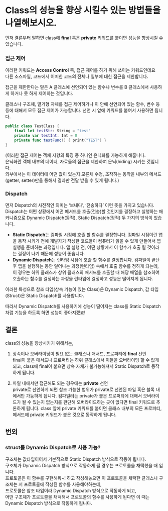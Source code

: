 # Class의 성능을 향상 시킬수 있는 방법들을 나열해보시오.

먼저 결론부터 말하면 class에 **final** 혹은 **private** 키워드를 붙이면 성능을 향상시킬 수 있습니다.

### 접근 제어
이러한 키워드는 **Access Control** 즉, 접근 제어를 하기 위해 쓰이는 키워드인데요  
다른 소스파일, 코드에서 어떠한 코드의 전체나 일부에 대한 접근을 제한합니다.  
  
접근을 제한한다는 말은 A 클래스에 선언되어 있는 함수나 변수를 B 클래스에서 사용하게 하거나 못 하게 제어하는 것입니다.  
  
클래스나 구조체, 열거형 자체를 접근 제어하거나 이 안에 선언되어 있는 함수, 변수 등등에 대해서 모두 접근 제어가 가능합니다. 선언 시 앞에 키워드를 붙여서 사용하면 됩니다.  

```swift
public class TestClass {
	final let testStr: String = "test"
	private var testInt: Int = 0
	private func testFunc() { print("TEST") }
}
```
(이러한 접근 제어는 객체 지향의 특징 중 하나인 은닉화를 가능하게 해줍니다.  
은닉화란 객체 내부의 데이터, 자료들의 접근을 제한하여 은닉(hiding) 시키는 것입니다.  
외부에서는 이 데이터에 어떤 값이 있는지 모른채 수정, 조작하는 동작을 내부의 메서드(getter, setter)만을 통해서 결과만 전달 받을 수 있게 됩니다.)  
  
### Dispatch
먼저 Dispatch의 사전적인 의미는 ‘보내다’, ‘전송하다’ 이런 뜻을 가지고 있습니다.  
Dispatch는 어떤 상황에서 어떤 메서드를 호출(전송)할 것인지를 결정하고 실행하는 매커니즘으로  Dynamic Dispatch(동적), Static Dispatch(정적) 두 가지의 방식이 있습니다.  
- **Static Dispatch**는 컴파일 시점에 호출 할 함수를 결정합니다.
컴파일 시점이란 앱을 동작 시키기 전에 개발자가 작성한 코드들이 컴퓨터가 읽을 수 있게 만들어서 앱 실행을 준비하는 과정입니다. 
앱 실행 전, 어떤 상황에서 이 함수가 호출 될 것이라는 결정이 나기 때문에 성능이 좋습니다.
- **Dynamic Dispatch**는 런타임 시점에 호출 할 함수를 결정합니다.
컴파일이 끝난 후 앱을 실행하는 동안 일어나는 과정(런타임) 속에서 호출 함수를 정하게 되는데, 이 경우는 하위 클래스가 상위 클래스의 매서드를 호출할 때 해당 배열을 참조하여 호출하는 함수를 결정하는 과정을 런타임에 결정하고 성능은 떨어지게 됩니다.
  
이러한 특성으로 참조 타입(상속 기능이 있는 Class)은 Dynamic Dispatch, 값 타입(Struct)은 Static Dispatch를 사용합니다.  
  
따라서 Dynamic Dispatch를 사용하기에 성능이 떨어지는 class를 Static Dispatch처럼 기능을 하도록 하면 성능이 좋아지겠죠!  

## 결론
class의 성능을 향상시키기 위해서는,  
1. 상속이나 오버라이딩이 필요 없는 클래스나 매서드, 프로퍼티에 **final** 선언  
final이 붙은 매서드나 프로퍼티는 하위 클래스에서 이들을 오버라이딩 할 수 없게 되고, class에 final이 붙으면 상속 자체가 불가능해져서 Static Dispatch로 동작하게 됩니다.

2. 파일 내에서만 접근해도 되는 경우에는 **private** 선언  
private로 선언하게 되면 참조 가능한 범위가 private로 선언된 파일 혹은 블록 내에서만 가능하게 됩니다. 컴파일러는 private가 붙은 프로퍼티에 대해서 오버라이드가 될 수 있는지 없는지를 판단해 오버라이드하는 곳이 없다면 final 키워드로 추론하게 됩니다.
class 앞에 private 키워드를 붙이면 클래스 내부의 모든 프로퍼티, 메서드에 private 키워드가 붙은 것으로 동작하게 됩니다.

## 번외
### struct를 Dynamic Dispatch로 사용 가능?
구조체는 값타입이어서 기본적으로 Static Dispatch 방식으로 작동이 됩니다.  
구조체가 Dynamic Dispatch 방식으로 작동하게 될 경우는 프로토콜을 채택했을 때 입니다.  
프로토콜은 이 함수를 구현해줘~! 하고 작성해놓으면 이 프로토콜을 채택한 클래스나 구조체는 저 프로토콜에 작성된 함수를 사용해야하는데,  
프로토콜은 참조 타입이라 Dynamic Dispatch 방식으로 작동하게 되고,  
어떤 구조체가 프로토콜을 채택해서 프로토콜의 함수를 사용하게 된다면 이 때는 Dynamic Dispatch 방식으로 작동하게 됩니다.
